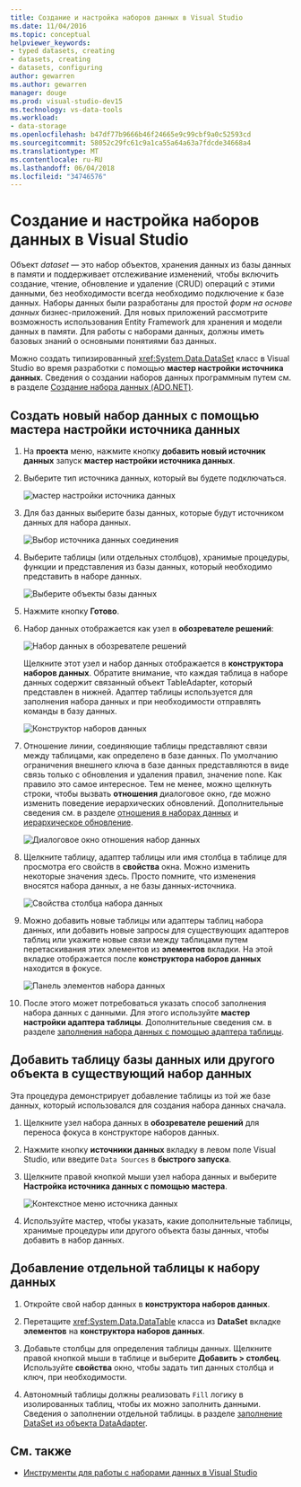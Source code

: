 ```yaml
---
title: Создание и настройка наборов данных в Visual Studio
ms.date: 11/04/2016
ms.topic: conceptual
helpviewer_keywords:
- typed datasets, creating
- datasets, creating
- datasets, configuring
author: gewarren
ms.author: gewarren
manager: douge
ms.prod: visual-studio-dev15
ms.technology: vs-data-tools
ms.workload:
- data-storage
ms.openlocfilehash: b47df77b9666b46f24665e9c99cbf9a0c52593cd
ms.sourcegitcommit: 58052c29fc61c9a1ca55a64a63a7fdcde34668a4
ms.translationtype: MT
ms.contentlocale: ru-RU
ms.lasthandoff: 06/04/2018
ms.locfileid: "34746576"
---
```

# <a name="create-and-configure-datasets-in-visual-studio"></a>Создание и настройка наборов данных в Visual Studio

Объект *dataset* — это набор объектов, хранения данных из базы данных в памяти и поддерживает отслеживание изменений, чтобы включить создание, чтение, обновление и удаление (CRUD) операций с этими данными, без необходимости всегда необходимо подключение к базе данных. Наборы данных были разработаны для простой *форм на основе данных* бизнес-приложений. Для новых приложений рассмотрите возможность использования Entity Framework для хранения и модели данных в памяти. Для работы с наборами данных, должны иметь базовых знаний о основными понятиями баз данных.

Можно создать типизированный <xref:System.Data.DataSet> класс в Visual Studio во время разработки с помощью **мастер настройки источника данных**. Сведения о создании наборов данных программным путем см. в разделе [Создание набора данных (ADO.NET)](/dotnet/framework/data/adonet/dataset-datatable-dataview/creating-a-dataset).

## <a name="create-a-new-dataset-by-using-the-data-source-configuration-wizard"></a>Создать новый набор данных с помощью мастера настройки источника данных

1.  На **проекта** меню, нажмите кнопку **добавить новый источник данных** запуск **мастер настройки источника данных**.

2.  Выберите тип источника данных, который вы будете подключаться.

     ![мастер настройки источника данных](../data-tools/media/data-source-configuration-wizard.png)

3.  Для баз данных выберите базы данных, которые будут источником данных для набора данных.

     ![Выбор источника данных соединения](../data-tools/media/data-source-choose-a-connection.png)

4.  Выберите таблицы (или отдельных столбцов), хранимые процедуры, функции и представления из базы данных, который необходимо представить в наборе данных.

     ![Выберите объекты базы данных](../data-tools/media/raddata-chose-objects.png)

5.  Нажмите кнопку **Готово**.

6.  Набор данных отображается как узел в **обозревателе решений**:

     ![Набор данных в обозревателе решений](../data-tools/media/dataset-in-solution-explorer.png)

     Щелкните этот узел и набор данных отображается в **конструктора наборов данных**. Обратите внимание, что каждая таблица в наборе данных содержит связанный объект TableAdapter, который представлен в нижней. Адаптер таблицы используется для заполнения набора данных и при необходимости отправлять команды в базу данных.

     ![Конструктор наборов данных](../data-tools/media/dataset-designer.png)

7.  Отношение линии, соединяющие таблицы представляют связи между таблицами, как определено в базе данных. По умолчанию ограничения внешнего ключа в базе данных представляются в виде связь только с обновления и удаления правил, значение none. Как правило это самое интересное. Тем не менее, можно щелкнуть строки, чтобы вызвать **отношения** диалоговое окно, где можно изменить поведение иерархических обновлений. Дополнительные сведения см. в разделе [отношения в наборах данных](../data-tools/relationships-in-datasets.md) и [иерархическое обновление](../data-tools/hierarchical-update.md).

     ![Диалоговое окно отношения набор данных](../data-tools/media/raddata-relation-dialog.png)

8.  Щелкните таблицу, адаптер таблицы или имя столбца в таблице для просмотра его свойств в **свойства** окна. Можно изменить некоторые значения здесь. Просто помните, что изменения вносятся набора данных, а не базы данных-источника.

     ![Свойства столбца набора данных](../data-tools/media/dataset-column-properties.png)

9. Можно добавить новые таблицы или адаптеры таблиц набора данных, или добавить новые запросы для существующих адаптеров таблиц или укажите новые связи между таблицами путем перетаскивания этих элементов из **элементов** вкладки. На этой вкладке отображается после **конструктора наборов данных** находится в фокусе.

     ![Панель элементов набора данных](../data-tools/media/raddata-dataset-toolbox.png)

10. После этого может потребоваться указать способ заполнения набора данных с данными. Для этого используйте **мастер настройки адаптера таблицы**. Дополнительные сведения см. в разделе [заполнения набора данных с помощью адаптера таблицы](../data-tools/fill-datasets-by-using-tableadapters.md).

## <a name="add-a-database-table-or-other-object-to-an-existing-dataset"></a>Добавить таблицу базы данных или другого объекта в существующий набор данных

Эта процедура демонстрирует добавление таблицы из той же базе данных, который использовался для создания набора данных сначала.

1.  Щелкните узел набора данных в **обозревателе решений** для переноса фокуса в конструкторе наборов данных.

2.  Нажмите кнопку **источники данных** вкладку в левом поле Visual Studio, или введите `Data Sources` в **быстрого запуска**.

3.  Щелкните правой кнопкой мыши узел набора данных и выберите **Настройка источника данных с помощью мастера**.

     ![Контекстное меню источника данных](../data-tools/media/data-source-context-menu.png)

4.  Используйте мастер, чтобы указать, какие дополнительные таблицы, хранимые процедуры или другого объекта базы данных, чтобы добавить в набор данных.

## <a name="add-a-stand-alone-data-table-to-a-dataset"></a>Добавление отдельной таблицы к набору данных

1.  Откройте свой набор данных в **конструктора наборов данных**.

2.  Перетащите <xref:System.Data.DataTable> класса из **DataSet** вкладке **элементов** на **конструктора наборов данных**.

3.  Добавьте столбцы для определения таблицы данных. Щелкните правой кнопкой мыши в таблице и выберите **Добавить > столбец**. Используйте **свойства** окно, чтобы задать тип данных столбца и ключ, при необходимости.

4.  Автономный таблицы должны реализовать `Fill` логику в изолированных таблиц, чтобы их можно заполнить данными. Сведения о заполнении отдельной таблицы. в разделе [заполнение DataSet из объекта DataAdapter](/dotnet/framework/data/adonet/populating-a-dataset-from-a-dataadapter).

## <a name="see-also"></a>См. также

- [Инструменты для работы с наборами данных в Visual Studio](../data-tools/dataset-tools-in-visual-studio.md)